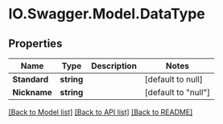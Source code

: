 # IO.Swagger.Model.DataType
## Properties

Name | Type | Description | Notes
------------ | ------------- | ------------- | -------------
**Standard** | **string** |  | [default to null]
**Nickname** | **string** |  | [default to "null"]

[[Back to Model list]](../README.md#documentation-for-models) [[Back to API list]](../README.md#documentation-for-api-endpoints) [[Back to README]](../README.md)

